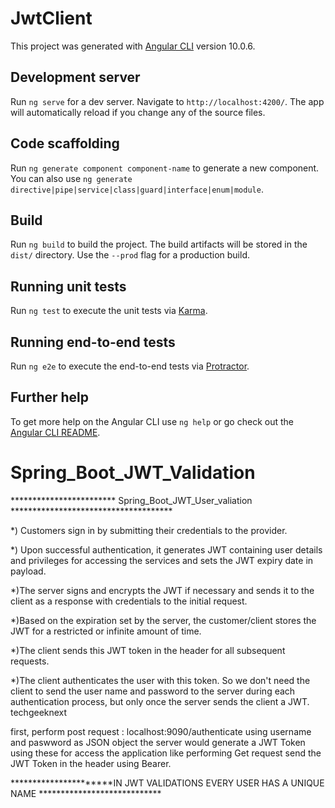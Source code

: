 # JwtClient

This project was generated with [Angular CLI](https://github.com/angular/angular-cli) version 10.0.6.

## Development server

Run `ng serve` for a dev server. Navigate to `http://localhost:4200/`. The app will automatically reload if you change any of the source files.

## Code scaffolding

Run `ng generate component component-name` to generate a new component. You can also use `ng generate directive|pipe|service|class|guard|interface|enum|module`.

## Build

Run `ng build` to build the project. The build artifacts will be stored in the `dist/` directory. Use the `--prod` flag for a production build.

## Running unit tests

Run `ng test` to execute the unit tests via [Karma](https://karma-runner.github.io).

## Running end-to-end tests

Run `ng e2e` to execute the end-to-end tests via [Protractor](http://www.protractortest.org/).

## Further help

To get more help on the Angular CLI use `ng help` or go check out the [Angular CLI README](https://github.com/angular/angular-cli/blob/master/README.md).

# Spring_Boot_JWT_Validation
************************ Spring_Boot_JWT_User_valiation *************************************

*) Customers sign in by submitting their credentials to the provider.

*)  Upon successful authentication, it generates JWT containing user details and privileges for accessing the services and sets the JWT expiry date in payload.

*)The server signs and encrypts the JWT if necessary and sends it to the client as a response with credentials to the initial request.

*)Based on the expiration set by the server, the customer/client stores the JWT for a restricted or infinite amount of time.

*)The client sends this JWT token in the header for all subsequent requests.

*)The client authenticates the user with this token. So we don't need the client to send the user name and password to the server during each authentication process, but only once the server sends the client a JWT.
techgeeknext

first, perform post request : localhost:9090/authenticate using username and paswword as JSON object
the server would generate a JWT Token using these for access the application like performing Get request send the JWT Token in the header using Bearer.
 
 **********************IN JWT VALIDATIONS EVERY USER HAS A UNIQUE NAME ****************************

